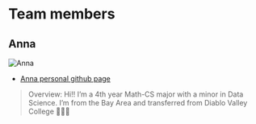 # Team members
## Anna
![Anna](Zoey.jpg)
* [Anna personal github page](https://github.com/annadoannn)
> Overview: Hi!! I’m a 4th year Math-CS major with a minor in Data Science. I’m from the Bay Area and transferred from Diablo Valley College 👩🏻‍🎓
